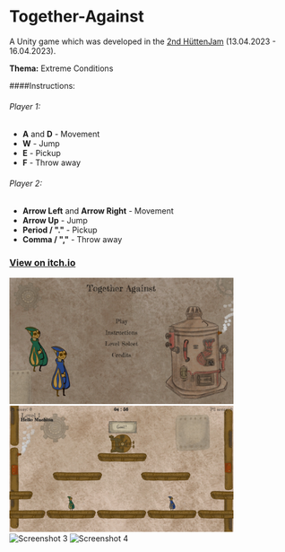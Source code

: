 # Together-Against
A Unity game which was developed in the [2nd HüttenJam](https://xn--httenjam-65a.at/) (13.04.2023 - 16.04.2023).

**Thema:** Extreme Conditions


####Instructions:

###### Player 1:
+ **A** and **D** - Movement
+ **W** - Jump
+ **E** - Pickup
+ **F** - Throw away

###### Player 2:
+ **Arrow Left** and **Arrow Right** - Movement
+ **Arrow Up** - Jump
+ **Period / "."** - Pickup
+ **Comma / ","** - Throw away

### [View on itch.io](https://kyunru.itch.io/together-against)

<img width="400" alt="Screenshot 1" src="Assets/Screenshots/Menu.png"/> <img width="400" alt="Screenshot 2" src="Assets/Screenshots/Level1.png"/>
<img width="400" alt="Screenshot 3" src="Assets/Screenshots/Level5.png"/> <img width="400" alt="Screenshot 4" src="Assets/Screenshots/Level10.png"/>




